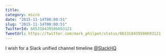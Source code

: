 ```yaml
---
title: 
category: micro
date: "2015-11-14T00:00:51"
slug: "2015-11-14T00:00:51"
TwitterId: 665318439586693121
TweetUrl: https://twitter.com/mark_philpot/status/665318439586693121
---
```


I wish for a Slack unified channel timeline
[@SlackHQ](https://twitter.com/SlackHQ)
